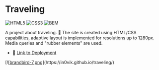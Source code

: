 # Traveling

![HTML5](https://img.shields.io/static/v1?style=for-the-badge&message=HTML5&color=E34F26&logo=HTML5&logoColor=FFFFFF&label=)
![CSS3](https://img.shields.io/static/v1?style=for-the-badge&message=CSS3&color=1572B6&logo=CSS3&logoColor=FFFFFF&label=)
![BEM](https://img.shields.io/static/v1?style=for-the-badge&message=BEM&color=000000&logo=BEM&logoColor=FFFFFF&label=)

A project about traveling. 🚄
The site is created using HTML/CSS capabilities, adaptive layout is implemented for resolutions up to 1280px. Media queries and "rubber elements" are used.

 * 🔗 [Link to Deployment](https://in0vik.github.io/traveling/)

[![[brandbird-7.png](https://i.postimg.cc/GhDN3q9b/brandbird-7.png](https://i.imgur.com/Pts4BS1.png))](https://in0vik.github.io/traveling/)
